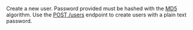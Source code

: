Create a new user. Password provided must be hashed with the [MD5](https://en.wikipedia.org/wiki/MD5) algorithm. Use the [POST /users](https://appwrite.io/docs/server/users?sdk=nodejs-default#usersCreate) endpoint to create users with a plain text password.